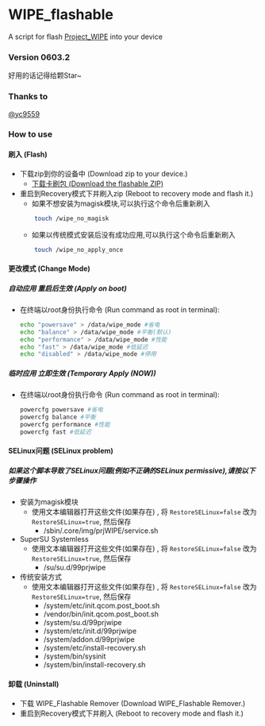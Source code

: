 # WIPE_flashable
A script for flash [Project_WIPE](https://github.com/yc9559/cpufreq-interactive-opt) into your device

### Version 0603.2
好用的话记得给颗Star~

### Thanks to
[@yc9559](https://github.com/yc9559)

### How to use
#### 刷入 (Flash)
-   下载zip到你的设备中 
    (Download zip to your device.)
	- [下载卡刷包 (Download the flashable ZIP)](https://github.com/cjybyjk/WIPE_flashable/releases)
-   重启到Recovery模式下并刷入zip
    (Reboot to recovery mode and flash it.)
	- 如果不想安装为magisk模块,可以执行这个命令后重新刷入 
	```bash
		touch /wipe_no_magisk
	```
	- 如果以传统模式安装后没有成功应用,可以执行这个命令后重新刷入
	```bash
		touch /wipe_no_apply_once
	```
#### 更改模式 (Change Mode)
##### 自动应用 重启后生效 (Apply on boot)
-   在终端以root身份执行命令
	(Run command as root in terminal):
	```bash
	echo "powersave" > /data/wipe_mode #省电
	echo "balance" > /data/wipe_mode #平衡(默认)
	echo "performance" > /data/wipe_mode #性能
	echo "fast" > /data/wipe_mode #低延迟
	echo "disabled" > /data/wipe_mode #停用
	```

##### 临时应用 立即生效 (Temporary Apply (NOW))
-   在终端以root身份执行命令
    (Run command as root in terminal): 
    ```bash
	powercfg powersave #省电
	powercfg balance #平衡
	powercfg performance #性能
	powercfg fast #低延迟
    ```
#### SELinux问题 (SELinux problem)
##### 如果这个脚本导致了SELinux问题(例如不正确的SELinux permissive),请按以下步骤操作
-	安装为magisk模块
	- 使用文本编辑器打开这些文件(如果存在) , 将 `RestoreSELinux=false` 改为 `RestoreSELinux=true`, 然后保存
		- /sbin/.core/img/prjWIPE/service.sh
-	SuperSU Systemless
	- 使用文本编辑器打开这些文件(如果存在) , 将 `RestoreSELinux=false` 改为 `RestoreSELinux=true`, 然后保存
		- /su/su.d/99prjwipe
-	传统安装方式
	- 使用文本编辑器打开这些文件(如果存在) , 将 `RestoreSELinux=false` 改为 `RestoreSELinux=true`, 然后保存
		- /system/etc/init.qcom.post_boot.sh
		- /vendor/bin/init.qcom.post_boot.sh
		- /system/su.d/99prjwipe
		- /system/etc/init.d/99prjwipe
		- /system/addon.d/99prjwipe
		- /system/etc/install-recovery.sh
		- /system/bin/sysinit
		- /system/bin/install-recovery.sh

#### 卸载 (Uninstall)
-	下载 WIPE_Flashable Remover
	(Download WIPE_Flashable Remover.)
-   重启到Recovery模式下并刷入
    (Reboot to recovery mode and flash it.)
